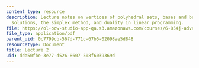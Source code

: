 ```yaml
---
content_type: resource
description: Lecture notes on vertices of polyhedral sets, bases and basic feasible
  solutions, the simplex method, and duality in linear programming.
file: https://ol-ocw-studio-app-qa.s3.amazonaws.com/courses/6-854j-advanced-algorithms-fall-2008/dda50fbe3e77d5268607508f6039369d_lect9_10.pdf
file_type: application/pdf
parent_uid: 0c7799cb-567d-771c-67b5-02098ae5d848
resourcetype: Document
title: Lecture 2
uid: dda50fbe-3e77-d526-8607-508f6039369d
---
```

